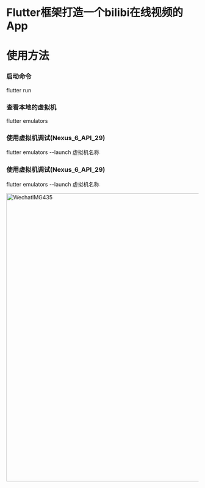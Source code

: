 # Flutter框架打造一个bilibi在线视频的App
 


# 使用方法
### 启动命令
flutter run

### 查看本地的虚拟机
flutter emulators

### 使用虚拟机调试(Nexus_6_API_29)
flutter emulators --launch  虚拟机名称


### 使用虚拟机调试(Nexus_6_API_29)
flutter emulators --launch  虚拟机名称


<img width="754" alt="WechatIMG435" src="https://user-images.githubusercontent.com/38428992/145833773-bf3f2d48-9229-4a60-99a0-7b681a955b15.png">
